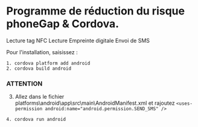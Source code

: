 # Programme de réduction du risque phoneGap & Cordova.
Lecture tag NFC
Lecture Empreinte digitale
Envoi de SMS

Pour l'installation, saisissez :
 ```
 1. cordova platform add android
 2. cordova build android
```
### ATTENTION 
 3.  Allez dans le fichier platforms\android\app\src\main\AndroidManifest.xml 
 et rajoutez  ```<uses-permission android:name="android.permission.SEND_SMS" />```
 
 ```
 4. cordova run android
```
